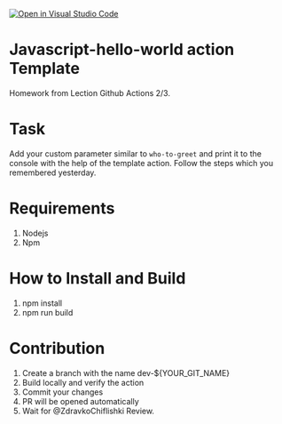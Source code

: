 [![Open in Visual Studio Code](https://classroom.github.com/assets/open-in-vscode-c66648af7eb3fe8bc4f294546bfd86ef473780cde1dea487d3c4ff354943c9ae.svg)](https://classroom.github.com/online_ide?assignment_repo_id=9456048&assignment_repo_type=AssignmentRepo)
# Javascript-hello-world action Template

Homework from Lection Github Actions 2/3.

# Task

Add your custom parameter similar to `who-to-greet` and print it to the console with the help of the template action. Follow the steps which you remembered yesterday.
# Requirements

1. Nodejs
2. Npm

# How to Install and Build

1. npm install
2. npm run build

# Contribution

1. Create a branch with the name dev-${YOUR_GIT_NAME}
2. Build locally and verify the action
3. Commit your changes
4. PR will be opened automatically
5. Wait for @ZdravkoChiflishki Review.
